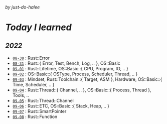 ###### _by just-do-halee_

# _Today I learned_

## **_2022_**

- [`08-30`](./2022/0830/README.md) : Rust::Error
- [`08-31`](./2022/0831/README.md) : Rust::{ Error, Test, Bench, Log, .. }, OS::Basic
- [`09-01`](./2022/0901/README.md) : Rust::Lifetime, OS::Basic::{ CPU, Program, IO, .. }
- [`09-02`](./2022/0902/README.md) : OS::Basic::{ OSType, Process, Scheduler, Thread, .. }
- [`09-03`](./2022/0903/README.md) : Mindset, Rust::Toolchain::{ Target, ASM }, Hardware, OS::Basic::{ Time, Scheduler, .. }
- [`09-04`](./2022/0904/README.md) : Rust::Thread::{ Channel, .. }, OS::Basic::{ Process, Thread }, Tools, ..
- [`09-05`](./2022/0905/README.md) : Rust::Thread::Channel
- [`09-06`](./2022/0906/README.md) : Rust::ETC, OS::Basic::{ Stack, Heap, .. }
- [`09-07`](./2022/0907/README.md) : Rust::SmartPointer
- [`09-08`](./2022/0908/README.md) : Rust::Function
